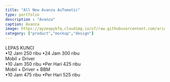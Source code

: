 ```yaml
---
title: "All New Avanza AuTomatic"
type: portfolio
description : "Avanza"
caption: Avanza
image: https://ayzeapykfq.cloudimg.io/v7/raw.githubusercontent.com/ariefbuddies/bening-out/master/uploads/m1.webp
category: ["product","mockup","design"]
---
```

LEPAS KUNCI
<br>
•12 Jam 250 ribu
•24 Jam 300 ribu<br>
Mobil + Driver
<br>
•10 Jam 350 ribu
•Per Hari 425 ribu<br>
Mobil + Driver + BBM
<br>
•10 Jam 475 ribu
•Per Hari 525 ribu

